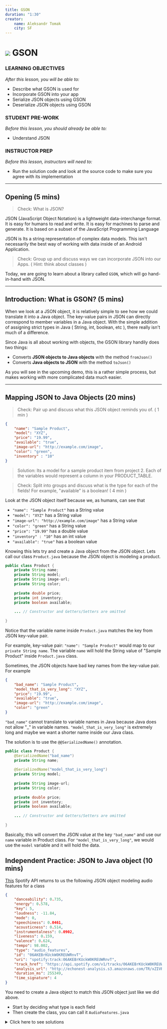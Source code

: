 ```yaml
---
title: GSON
duration: "1:30"
creator:
    name: Aleksandr Tomak
    city: SF
---
```

# ![](https://ga-dash.s3.amazonaws.com/production/assets/logo-9f88ae6c9c3871690e33280fcf557f33.png) GSON

### LEARNING OBJECTIVES
*After this lesson, you will be able to:*
- Describe what GSON is used for
- Incorporate GSON into your app
- Serialize JSON objects using GSON
- Deserialize JSON objects using GSON

### STUDENT PRE-WORK
*Before this lesson, you should already be able to:*
- Understand JSON

### INSTRUCTOR PREP
*Before this lesson, instructors will need to:*
- Run the solution code and look at the source code to make sure you agree with its implementation

---
<a name="opening"></a>
## Opening (5 mins)

> Check: What is JSON?

JSON (JavaScript Object Notation) is a lightweight data-interchange format. It is easy for humans to read and write. It is easy for machines to parse and generate. It is based on a subset of the JavaScript Programming Language

JSON is Its a string representation of complex data models. This isn't necessarily the best way of working with data inside of an Android Application. 

> Check: Group up and discuss ways we can incorporate JSON into our Apps. ( Hint: think about classes )

Today, we are going to learn about a library called `GSON`, which will go hand-in-hand with JSON.

***

<a name="introduction"></a>
## Introduction: What is GSON? (5 mins)

When we look at a JSON object, it is relatively simple to see how we could translate it into a Java object. The key-value pairs in JSON can directly correspond to member variables in a Java object. With the simple addition of assigning strict types in Java ( String, int, boolean, etc ), there really isn't much of a difference. 

Since Java is all about working with objects, the GSON library handily does two things:
- Converts **JSON objects to Java objects** with the method `fromJson()`
- Converts **Java objects to JSON** with the method `toJson()`

As you will see in the upcoming demo, this is a rather simple process, but makes working with more complicated data much easier.

***

## Mapping JSON to Java Objects (20 mins)

> Check: Pair up and discuss what this JSON object reminds you of. ( 1 min )

```json
{
	"name": "Sample Product",
	"model": "XYZ",
	"price": "19.99",
	"available": "true",
	"image-url": "http://example.com/image",
	"color": "green",
	"inventory" : "10"
}
```
> Solution: Its a model for a sample product item from project 2. Each of the variables would represent a column in your PRODUCT_TABLE.

> Check: Split into groups and discuss what is the type for each of the fields! For example, "available" is a boolean! ( 4 min )


Look at the JSON object itself because we, as humans, can see that 
* `"name": "Sample Product"` has a String value 
* `"model": "XYZ"` has a String value 
* `"image-url": "http://example.com/image"` has a String value 
* `"color": "green"` has a String value 
* `"price": "19.99"` has a double value 
* `"inventory" : "10"` has an int value 
* `"available": "true"` has a boolean value 

Knowing this lets try and create a Java object from the JSON object. Lets call our class `Product.java` because the JSON object is modeling a product.

```java
public class Product {
	private String name;
	private String model;
	private String image-url;
	private String color;
	
	private double price;
	private int inventory;
	private boolean available;
	
	... // Constructor and Getters/Setters are omitted
	
}
```

Notice that the variable name inside `Product.java` matches the key from JSON key-value pair. 

For example, key-value pair: `"name": "Sample Product"` would map to our `private String name`. The variable `name` will hold the String value of "Sample Product" inside `Product.java` class.


Sometimes, the JSON objects have bad key names from the key-value pair. For example
```json
{
	"bad_name": "Sample Product",
	"model_that_is_very_long": "XYZ",
	"price": "19.99",
	"available": "true",
	"image-url": "http://example.com/image",
	"color": "green"
}
```

`"bad_name"` cannot translate to variable names in Java because Java does not allow "_" in variable names.
`"model_that_is_very_long"` is extremely long and maybe we want a shorter name inside our Java class.

The solution is to use the `@@SerializedName()` annotation.

```java 
public class Product {
	@SerializedName("bad_name")
	private String name;
	
	@SerializedName("model_that_is_very_long")
	private String model;
	
	private String image-url;
	private String color;
	
	private double price;
	private int inventory;
	private boolean available;
	
	... // Constructor and Getters/Setters are omitted
	
}
```

Basically, this will convert the JSON value at the key `"bad_name"` and use our `name` variable in Product class. For `"model_that_is_very_long"`, we would use the `model` variable and it will hold the data.


<a name="ind-practice"></a>
## Independent Practice: JSON to Java object (10 mins)

[This](https://developer.spotify.com/web-api/get-audio-features/) Spotify API returns to us the following JSON object modeling audio features for a class
```json
{
	"danceability": 0.735,
	"energy": 0.578,
	"key": 5,
	"loudness": -11.84,
	"mode": 0,
	"speechiness": 0.0461,
	"acousticness": 0.514,
	"instrumentalness": 0.0902,
	"liveness": 0.159,
	"valence": 0.624,
	"tempo": 98.002,
	"type": "audio_features",
	"id": "06AKEBrKUckW0KREUWRnvT",
	"uri": "spotify:track:06AKEBrKUckW0KREUWRnvT",
	"track_href": "https://api.spotify.com/v1/tracks/06AKEBrKUckW0KREUWRnvT",
	"analysis_url": "http://echonest-analysis.s3.amazonaws.com/TR/xZIVRgimIx9_iJFqTriVhCm_4unjh7tZAglpO5D-xS4xNkvxq70uCFAtuoVYTaIeHbWoLKvCB6W-kvd9E=/3/full.json?AWSAccessKeyId=AKIAJRDFEY23UEVW42BQ&Expires=1455893394&Signature=rmceqCXLMbPrXt9RTIJwk%2BQzxoY%3D",
	"duration_ms": 255349,
	"time_signature": 4
}
```

You need to create a Java object to match this JSON object just like we did above.
- Start by deciding what type is each field
- Then create the class, you can call it `AudioFeatures.java`

<details>
  <summary>Click here to see solutions</summary>
```java
public class AudioFeatures {
    private double danceability;
    private double energy;
    private double loudness;
    private double speechiness;
    private double acousticness;
    private double instrumentalness;
    private double liveness;
    private double valence;
    private double tempo;

    private String type;
    private String id;
    private String uri;
    
    @SerializedName("track_href")
    private String trackUrl;
    @SerializedName("analysis_url")
    private String analysisUrl;
    
    private int key;
    private int mode;
    private int time_signature;
    private long duration_ms;
    
    // Getters and Setters


    public double getDanceability() {
        return danceability;
    }

    public void setDanceability(double danceability) {
        this.danceability = danceability;
    }

    public double getEnergy() {
        return energy;
    }

    public void setEnergy(double energy) {
        this.energy = energy;
    }

    public double getLoudness() {
        return loudness;
    }

    public void setLoudness(double loudness) {
        this.loudness = loudness;
    }

    public double getSpeechiness() {
        return speechiness;
    }

    public void setSpeechiness(double speechiness) {
        this.speechiness = speechiness;
    }

    public double getAcousticness() {
        return acousticness;
    }

    public void setAcousticness(double acousticness) {
        this.acousticness = acousticness;
    }

    public double getInstrumentalness() {
        return instrumentalness;
    }

    public void setInstrumentalness(double instrumentalness) {
        this.instrumentalness = instrumentalness;
    }

    public double getLiveness() {
        return liveness;
    }

    public void setLiveness(double liveness) {
        this.liveness = liveness;
    }

    public double getValence() {
        return valence;
    }

    public void setValence(double valence) {
        this.valence = valence;
    }

    public double getTempo() {
        return tempo;
    }

    public void setTempo(double tempo) {
        this.tempo = tempo;
    }

    public String getType() {
        return type;
    }

    public void setType(String type) {
        this.type = type;
    }

    public String getId() {
        return id;
    }

    public void setId(String id) {
        this.id = id;
    }

    public String getUri() {
        return uri;
    }

    public void setUri(String uri) {
        this.uri = uri;
    }

    public String getTrackUrl() {
        return trackUrl;
    }

    public void setTrackUrl(String trackUrl) {
        this.trackUrl = trackUrl;
    }

    public String getAnalysisUrl() {
        return analysisUrl;
    }

    public void setAnalysisUrl(String analysisUrl) {
        this.analysisUrl = analysisUrl;
    }

    public int getKey() {
        return key;
    }

    public void setKey(int key) {
        this.key = key;
    }

    public int getMode() {
        return mode;
    }

    public void setMode(int mode) {
        this.mode = mode;
    }

    public int getTime_signature() {
        return time_signature;
    }

    public void setTime_signature(int time_signature) {
        this.time_signature = time_signature;
    }

    public long getDuration_ms() {
        return duration_ms;
    }

    public void setDuration_ms(long duration_ms) {
        this.duration_ms = duration_ms;
    }
}
```
</details>


## Nested JSON objects to Nested Java objects ( 10 mins)

Given the following JSON 
```json
{
	"book-one": {
		"title": "Enders Game"
	},
	"book-two": {
		"title": "The Martian"
	}
}
```

We see that we have objects `book_one` and `book_two` ( who have a variable `title`). Both of these are encapsulated by the whole json object. 

The outer object could represent a Bookshelf that has these two books. Lets model this JSON bookshelf as a Java object.

First, we need to model the **inner** JSON object, meaning the book object itself.
```java
public class Book {
	private String title;
	
	... // Rest of code omitted
}
```

This Book class represents **any** book object. It can work for book-one or book-two because both of those just have the `String title` field.

Now, lets make use of the Book class in our BookShelf class ( outer JSON object that holds both books )
```java
public class BookShelf {
	@SerializedName("book-one")
	private Book book1 // notice we use a different variable name and use @SerializedName()
	
	@SerializedName("book-two")
	private Book book2 // notice we use a different variable name and use @SerializedName()
	
	... // Rest of code omitted
}
```

You can model nested objects as deep as they go. Meaning that if BookShelf has Book objects but those Book objects could have Chapter objects which could also hold Page objects, etc. 


## JSON Arrays to Java Arrays

Lets take a look at how we can model JSON arrays inside of Java objects.

Given the following JSON object:
```json
{
	"employees": [
		{
			"firstName": "John",
			"lastName": "Doe"
		},
		{
			"firstName": "Anna",
			"lastName": "Smith"
		},
		{
			"firstName": "Peter",
			"lastName": "Jones"
		}
	]
}
```

Remember its easiest to work from **inside-out** when modeling JSON to Java.

We can see we have *3* employee objects that have a `firstName` and a `lastName`.

Lets create an `Employee.java` class
```java
public class Employee {
	private String firstName;
	private String lastName;
	
	... // Rest of code omitted
}
```

Next, we see we have an **array of employeess** which is called `"employees"`. This array of employees lives inside the whole JSON object which probably represents a company.

Lets create a `Company.java` class:
```java
public class Company {
	Employee[] employees;
	
	... // Rest of code omitted
}
```

Do you see how the JSON `"employees"` array is also an array of employee objects inside of Java? The variable name stays the same, ie `employees` but the `Employee[]` is created by us because each `Employee.java` object models one of the three employees.

<a name="ind-practice"></a>
## Independent Practice: Model JSON Arrays and Nested Objects to Java (20 mins)

Create proper Java classes to model this JSON object:
```json
{
	"bookshelfs": [
		{
			"books": [
				{
					"title": "Ender's Game",
					"author": "Orson Scott Card",
					"cover": {
						"color": "red",
						"material": "leather"
					}
				},
				{
					"title": "The Martian",
					"author": "Andy Weir",
					"cover": {
						"color": "blue",
						"material": "plastic"
					}
				},
				{
					"title": "A Song of Ice and Fire",
					"author": "George RR Martin",
					"cover": {
						"color": "green",
						"material": "paper"
					}
				}
			]
		},
		{
			"books": [
				{
					"title": "Harry Potter and the Chamber of Secrets",
					"author": "JK Rowling",
					"cover": {
						"color": "black",
						"material": "leather"
					}
				},
				{
					"title": "I, Robot",
					"author": "Isaac Asimov",
					"cover": {
						"color": "white",
						"material": "metal"
					}
				}
			]
		}
	]
}
```

Remember you should
- Start working our way from **inside-out** by creating models for simples case and then work your way up





If you get stuck, here are some hints:
- Create a model for BookCover.java
- Create a model for Book.java which has a BookCover object
- Create a model for Bookshelf.java that holds an array of Books
- Create a model for Libarary that holds an array of Bookselves 

<details>
  <summary>Click here to see solution for BookCover.java</summary>
```java
public class BookCover {
    private String color;
    private String material;

    public String getColor() {
        return color;
    }

    public void setColor(String color) {
        this.color = color;
    }

    public String getMaterial() {
        return material;
    }

    public void setMaterial(String material) {
        this.material = material;
    }
}
```
</details>

<details>
  <summary>Click here to see solution for Book.java</summary>
```java
public class Book {
    private String title;
    private String author;
    private BookCover cover;

    public String getTitle() {
        return title;
    }

    public void setTitle(String title) {
        this.title = title;
    }

    public String getAuthor() {
        return author;
    }

    public void setAuthor(String author) {
        this.author = author;
    }

    public BookCover getCover() {
        return cover;
    }

    public void setCover(BookCover cover) {
        this.cover = cover;
    }
}
```
</details>

<details>
  <summary>Click here to see solution for BookShelf.java</summary>
```java
public class Bookshelf {
    Book[] books;

    public Book[] getBooks() {
        return books;
    }

    public void setBooks(Book[] books) {
        this.books = books;
    }
}
```
</details>

<details>
  <summary>Click here to see solution for Library.java</summary>
```java
public class Library {
    Bookshelf[] bookshelfs;

    public Bookshelf[] getBookshelfs() {
        return bookshelfs;
    }

    public void setBookshelfs(Bookshelf[] bookshelfs) {
        this.bookshelfs = bookshelfs;
    }
}
```
</details>

<a name="demo"></a>
## Demo: Using GSON (15 mins)


We're going to be using the Walmart API for our example in this exercise. Open the starter-code, and replace the API key with yours in the URL variable.

The first step is to add GSON to your gradle:

```
compile 'com.google.code.gson:gson:2.6'
```

Next, we will create a Java objects to represent our search result, and the items in the search result.

```java
public class WalmartItem {
    private String name;
    private String shortDescription;

    public String getName(){return name;}

    public String getShortDescription(){return shortDescription;}

    public void setName(String name){this.name = name;}

    public void setShortDescription(String description){this.shortDescription = description;}

    @Override
    public String toString() {
        return name;
    }
}
```

```java
public class WalmartSearchResult {
    private WalmartItem[] items;

    public void setItems(WalmartItem[] items){this.items = items;}

    public WalmartItem[] getItems(){return items;}

    @Override
    public String toString() {
        return items.length+" item(s) in the search result";
    }
}
```

The last step is simply to call `fromJson`:

```java
Gson gson = new Gson();
WalmartSearchResult result = gson.fromJson(data, WalmartSearchResult.class);
```

From here we can easily do whatever we want with the search results, such as printing out the name of the item.

We can also easily convert objects back to JSON:

```java
String json = gson.toJson(result);
```

***

<a name="ind-practice"></a>
## Independent Practice: Topic (20 mins)

Now it's time to practice. In pairs, add an EditText, a Button, and a ListView so you can search for an item using the Walmart API, and display the names of the items in your ListView.


***

<a name="conclusion"></a>
## Conclusion (5 mins)

GSON is an extremely helpful tool for more complicated JSON data, but it can be overkill for simple tasks. Being able to easily convert between JSON and Java is a nice feature to have, and can make data transfer code much cleaner.

***

### ADDITIONAL RESOURCES
- [GSON](https://github.com/google/gson)
